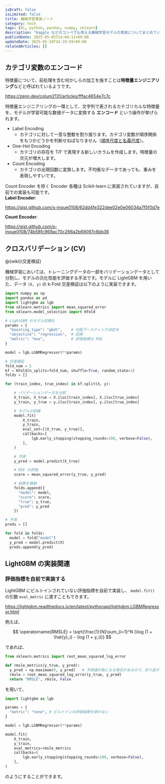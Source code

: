 ```yaml
---
isDraft: false
isLimited: false
title: 機械学習実装ノート
category: tech
tags: [ml, python, pandas, numpy, sklearn]
description: "Kaggle などのコンペでも使える機械学習モデルの実装についてまとめていきます。"
publishDate: 2025-05-05T14:04:11+09:00
updateDate: 2025-05-10T14:19:59+09:00
relatedArticles: []
---
```


## カテゴリ変数のエンコード

特徴量について、前処理を含む何かしらの加工を施すことは**特徴量エンジニアリング**などと呼ばれているようです。

https://zenn.dev/colum2131/articles/fffac4654e7c7c

特徴量エンジニアリングの一環として、文字列で表されるカテゴリカルな特徴量を、モデルが学習可能な数値データに変換する **エンコード** という操作が挙げられます。

- Label Encoding
  - カテゴリに対して一意な整数を割り振ります。カテゴリ変数が順序関係をもつかどうかを判断せねばなりません（[順序尺度と名義尺度](https://bellcurve.jp/statistics/course/1562.html?srsltid=AfmBOoreU89Umoo4c8S1M2POjhGlbKAokjx9Y-E9e56nOqfW7ojp4rhq)）。
- One-Hot Encoding
  - カテゴリの存在を T/F で表現する新しいカラムを作成します。特徴量の次元が増大します。
- Count Encoding
  - カテゴリの出現回数に変換します。不均衡なデータであっても、重みを表現しやすいです。

Count Encoder を除く Encoder 各種は Scikit-learn に実装されていますが、自前での実装も可能です。
\
**Label Encoder**:

https://gist.github.com/s-inoue0108/62dd4fe322dee02e0e06034a7f5f0d7e

**Count Encoder**:

https://gist.github.com/s-inoue0108/74b58fc969ac70c266a2b69097c6bb36

## クロスバリデーション (CV)

@{wiki}(交差検証)

機械学習においては、トレーニングデータの一部をバリデーションデータとして分割し、モデルの汎化性能を評価する手法です。モデルに LightGBM を用いた、データ `(X, y)` の k-Fold 交差検証は以下のように実装できます。

```py:k-fold.py
import numpy as np
import pandas as pd
import lightgbm as lgb
from sklearn.metrics import mean_squared_error
from sklearn.model_selection import KFold

# LightGBM のモデル初期化
params = {
  "boosting_type": "gbdt",    # 勾配ブースティング決定木
  "objective": "regression",  # 回帰
  "metric": "mse",            # 評価指標は MSE
}

model = lgb.LGBMRegressor(**params)

# 交差検証
fold_num = 5
kf = KFold(n_splits=fold_num, shuffle=True, random_state=1)
folds = []

for (train_index, true_index) in kf.split(X, y):

    # バリデーションデータを分割
    X_train, X_true = X.iloc[train_index], X.iloc[true_index]
    y_train, y_true = y.iloc[train_index], y.iloc[true_index]

    # モデルの訓練
    model.fit(
        X_train,
        y_train,
        eval_set=[(X_true, y_true)],
        callbacks=[
            lgb.early_stopping(stopping_rounds=100, verbose=False),
        ],
    )

    # 予測
    y_pred = model.predict(X_true)

    # MSE の評価
    score = mean_squared_error(y_true, y_pred)

    # 結果を格納
    folds.append({
      "model": model,
      "score": score,
      "true": y_true,
      "pred": y_pred
    })

# 予測
preds = []

for fold in folds:
  model = fold["model"]
  y_pred = model.predict(X)
  preds.append(y_pred)
```

## LightGBM の実装関連

### 評価指標を自前で実装する

LightGBM にビルトインされていない評価指標を自前で実装し、 `model.fit()` の引数 `eval_metric` に渡すこともできます。

https://lightgbm.readthedocs.io/en/latest/pythonapi/lightgbm.LGBMRegressor.html

例えば、

$$
\operatorname{RMSLE} = \sqrt{\frac{1}{N}\sum_{i=1}^N (\log (1 + \hat{y}_i) - \log (1 + y_i))}
$$

であれば、

```py
from sklearn.metrics import root_mean_squared_log_error

def rmsle_metrics(y_true, y_pred):
  y_pred = np.maximum(0, y_pred)   # 予測値が負になる場合があるので、折り返す
  rmsle = root_mean_squared_log_error(y_true, y_pred)
  return "RMSLE", rmsle, False
```

を用いて、

```py:k-fold.py
import lightgbm as lgb

params = {
  "metric": "none", # ビルトインの評価指標を使わない
}

model = lgb.LGBMRegressor(**params)

model.fit(
    X_train,
    y_train,
    eval_metrics=rmsle_metrics
    callbacks=[
        lgb.early_stopping(stopping_rounds=100, verbose=False),
    ],
)
```

のようにすることができます。